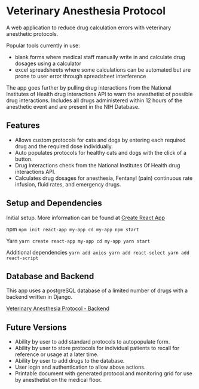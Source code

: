 # Veterinary Anesthesia Protocol

A web application to reduce drug calculation errors with veterinary anesthetic protocols. 

Popular tools currently in use:
- blank forms where medical staff manually write in and calculate drug dosages using a calculator
- excel spreadsheets where some calculations can be automated but are prone to user error through spreadsheet interference 

The app goes further by pulling drug interactions from the National Institutes of Health drug interactions API to warn the anesthetist of possible drug interactions. Includes all drugs administered within 12 hours of the anesthetic event and are present in the NIH Database.

## Features

- Allows custom protocols for cats and dogs by entering each required drug and the required dose individually. 
 - Auto populates protocols for healthy cats and dogs with the click of a button.
 - Drug Interactions check from the National Institutes Of Health drug interactions API.
 - Calculates drug dosages for anesthesia, Fentanyl (pain) continuous rate infusion, fluid rates, and emergency drugs.

## Setup and Dependencies

Initial setup. 
More information can be found at 
[Create React App](https://github.com/facebook/create-react-app#creating-an-app)

npm
`npm init react-app my-app
cd my-app
npm start`

Yarn
`yarn create react-app my-app
cd my-app
yarn start`

Additional dependencies
`yarn add axios
yarn add react-select
yarn add react-script`

## Database and Backend

This app uses a postgreSQL database of a limited number of drugs with a backend written in Django.

[Veterinary Anesthesia Protocol - Backend](https://github.com/1lynnj/vet-anes.git)
  
## Future Versions

- Ability by user to add standard protocols to autopopulate form.
- Ability by user to store protocols for individual patients to recall for reference or usage at a later time.
- Ability by user to add drugs to the database.
- User login and authentication to allow above actions.
- Printable document with generated protocol and monitoring grid for use by anesthetist on the medical floor.